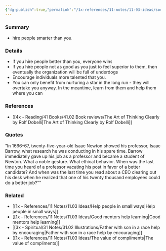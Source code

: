 ```yaml
---
{"dg-publish":true,"permalink":"/1x-references/11-notes/11-03-ideas/social-comparison-bias/","title":"Social comparison bias","created":"2024-02-14T20:18:24.005+03:00","updated":"2024-02-14T20:18:24.005+03:00"}
---
```



### Summary
- hire people smarter than you.

### Details
- If you hire people better than you, everyone wins
- If you hire people not as good as you just to feel superior to them, then eventually the organization will be full of underdogs
- Encourage individuals more talented that you.
- You can only benefit from nurturing a star in the long run - they will overtake you anyway. In the meantime, learn from them and help them where you can

### References
- [[4x - Reading/41 Books/41.02 Book reviews/The Art of Thinking Clearly by Rolf Dobelli\|The Art of Thinking Clearly by Rolf Dobelli]]

### Quotes
"In 1666–67, twenty-five-year-old Isaac Newton showed his professor, Isaac Barrow, what research he was conducting in his spare time. Barrow immediately gave up his job as a professor and became a student of Newton. What a noble gesture. What ethical behavior. When was the last time you heard of a professor vacating his post in favor of a better candidate? And when was the last time you read about a CEO clearing out his desk when he realized that one of his twenty thousand employees could do a better job?""

### Related
- [[1x - References/11 Notes/11.03 Ideas/Help people in small ways\|Help people in small ways]]
- [[1x - References/11 Notes/11.03 Ideas/Good mentors help learning\|Good mentors help learning]]
- [[3x - Spiritual/31 Notes/31.02 Illustrations/Father with son in a race help by encouraging\|Father with son in a race help by encouraging]]
- [[1x - References/11 Notes/11.03 Ideas/The value of compliments\|The value of compliments]]
